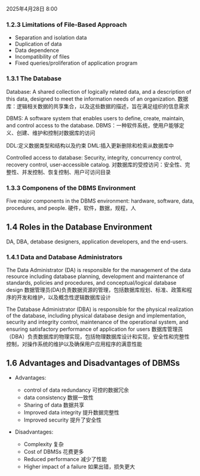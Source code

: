 2025年4月28日 8:00
### 1.2.3 Limitations of File-Based Approach
- Separation and isolation data
- Duplication of data
- Data dependence
- Incompatibility of files
- Fixed queries/proliferation of application program

### 1.3.1 The Database
Database: A shared collection of logically related data, and a description of this data, designed to meet the information needs of an organization. 
数据库：逻辑相关数据的共享集合，以及这些数据的描述，旨在满足组织的信息需求

DBMS: A software system that enables users to define, create, maintain, and control access to the database.
DBMS：一种软件系统，使用户能够定义、创建、维护和控制对数据库的访问

DDL:定义数据类型和结构以及约束
DML:插入更新删除和检索从数据库中

Controlled access to database: Security, integrity, concurrency control, recovery control, user-accessible catalog. 
对数据库的受控访问：安全性、完整性、并发控制、恢复控制、用户可访问目录

### 1.3.3 Componens of the DBMS Environment
Five major components in the DBMS environment: hardware, software, data, procedures, and people.
硬件，软件，数据，规程，人

## 1.4 Roles in the Database Environment
DA, DBA, detabase designers, application developers, and the end-users.

### 1.4.1 Data and Database Administrators
The Data Administrator (DA) is responsible for the management of the data resource including database planning, development and maintenance of standards, policies and procedures, and conceptual/logical database design
数据管理员(DA)负责数据资源的管理，包括数据库规划、标准、政策和程序的开发和维护，以及概念性逻辑数据库设计

The Database Administrator (DBA) is responsible for the physical realization of the database, including physical database design and implementation, security and integrity control, maintenance of the operational system, and ensuring satisfactory performance of application for users
数据库管理员（DBA）负责数据库的物理实现，包括物理数据库设计和实现，安全性和完整性控制，对操作系统的维护以及确保用户应用程序的满意性能

## 1.6 Advantages and Disadvantages of DBMSs
- Advantages:
    - control of data redundancy 可控的数据冗余
    - data consistency 数据一致性
    - Sharing of data 数据共享
    - Improved data integrity 提升数据完整性
    - Improved security 提升了安全性

- Disadvantages:
    - Complexity 复杂
    - Cost of DBMSs 花费更多
    - Reduced performance 减少了性能
    - Higher impact of a failure 如果出错，损失更大
    